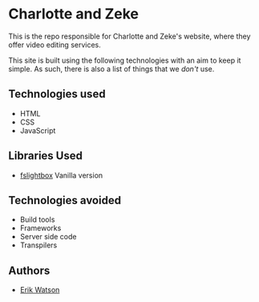 # Charlotte and Zeke

This is the repo responsible for Charlotte and Zeke's website, where they offer
video editing services.

This site is built using the following technologies with an aim to keep it
simple. As such, there is also a list of things that we _don't_ use.


## Technologies used

  + HTML
  + CSS
  + JavaScript


## Libraries Used

  + [fslightbox](https://fslightbox.com/javascript) Vanilla version


## Technologies avoided

  + Build tools
  + Frameworks
  + Server side code
  + Transpilers


## Authors

  + [Erik Watson](https://erikwatson.me)
